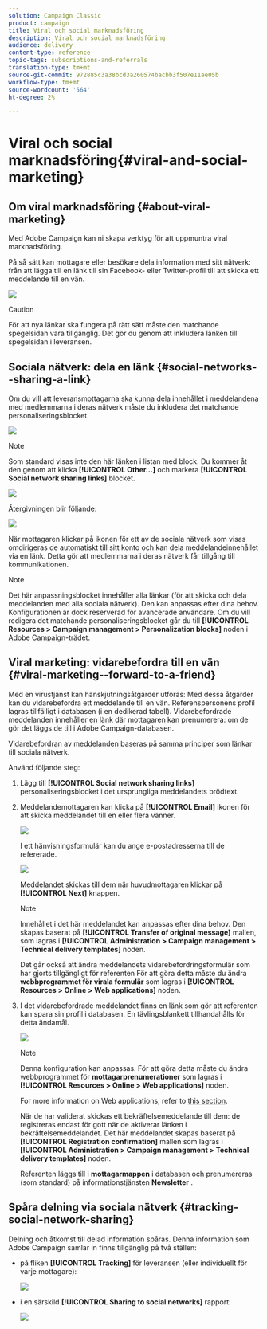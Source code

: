 ```yaml
---
solution: Campaign Classic
product: campaign
title: Viral och social marknadsföring
description: Viral och social marknadsföring
audience: delivery
content-type: reference
topic-tags: subscriptions-and-referrals
translation-type: tm+mt
source-git-commit: 972885c3a38bcd3a260574bacbb3f507e11ae05b
workflow-type: tm+mt
source-wordcount: '564'
ht-degree: 2%

---
```



# Viral och social marknadsföring{#viral-and-social-marketing}

## Om viral marknadsföring {#about-viral-marketing}

Med Adobe Campaign kan ni skapa verktyg för att uppmuntra viral marknadsföring.

På så sätt kan mottagare eller besökare dela information med sitt nätverk: från att lägga till en länk till sin Facebook- eller Twitter-profil till att skicka ett meddelande till en vän.

![](assets/s_ncs_user_viral_icons.png)

>[!CAUTION]
>
>För att nya länkar ska fungera på rätt sätt måste den matchande spegelsidan vara tillgänglig. Det gör du genom att inkludera länken till spegelsidan i leveransen.

## Sociala nätverk: dela en länk {#social-networks--sharing-a-link}

Om du vill att leveransmottagarna ska kunna dela innehållet i meddelandena med medlemmarna i deras nätverk måste du inkludera det matchande personaliseringsblocket.

![](assets/s_ncs_user_viral_add_link.png)

>[!NOTE]
>
>Som standard visas inte den här länken i listan med block. Du kommer åt den genom att klicka **[!UICONTROL Other...]** och markera **[!UICONTROL Social network sharing links]** blocket.

![](assets/s_ncs_user_viral_add_link_via_others.png)

Återgivningen blir följande:

![](assets/s_ncs_user_viral_add_link_rendering.png)

När mottagaren klickar på ikonen för ett av de sociala nätverk som visas omdirigeras de automatiskt till sitt konto och kan dela meddelandeinnehållet via en länk. Detta gör att medlemmarna i deras nätverk får tillgång till kommunikationen.

>[!NOTE]
>
>Det här anpassningsblocket innehåller alla länkar (för att skicka och dela meddelanden med alla sociala nätverk). Den kan anpassas efter dina behov. Konfigurationen är dock reserverad för avancerade användare. Om du vill redigera det matchande personaliseringsblocket går du till **[!UICONTROL Resources > Campaign management > Personalization blocks]** noden i Adobe Campaign-trädet.

## Viral marketing: vidarebefordra till en vän {#viral-marketing--forward-to-a-friend}

Med en virustjänst kan hänskjutningsåtgärder utföras: Med dessa åtgärder kan du vidarebefordra ett meddelande till en vän. Referenspersonens profil lagras tillfälligt i databasen (i en dedikerad tabell). Vidarebefordrade meddelanden innehåller en länk där mottagaren kan prenumerera: om de gör det läggs de till i Adobe Campaign-databasen.

Vidarebefordran av meddelanden baseras på samma principer som länkar till sociala nätverk.

Använd följande steg:

1. Lägg till **[!UICONTROL Social network sharing links]** personaliseringsblocket i det ursprungliga meddelandets brödtext.
1. Meddelandemottagaren kan klicka på **[!UICONTROL Email]** ikonen för att skicka meddelandet till en eller flera vänner.

   ![](assets/s_ncs_user_viral_email_link.png)

   I ett hänvisningsformulär kan du ange e-postadresserna till de refererade.

   ![](assets/s_ncs_user_viral_email_msg.png)

   Meddelandet skickas till dem när huvudmottagaren klickar på **[!UICONTROL Next]** knappen.

   >[!NOTE]
   >
   >Innehållet i det här meddelandet kan anpassas efter dina behov. Den skapas baserat på **[!UICONTROL Transfer of original message]** mallen, som lagras i **[!UICONTROL Administration > Campaign management > Technical delivery templates]** noden.
   >
   >Det går också att ändra meddelandets vidarebefordringsformulär som har gjorts tillgängligt för referenten För att göra detta måste du ändra **webbprogrammet för virala formulär** som lagras i **[!UICONTROL Resources > Online > Web applications]** noden.

1. I det vidarebefordrade meddelandet finns en länk som gör att referenten kan spara sin profil i databasen. En tävlingsblankett tillhandahålls för detta ändamål.

   ![](assets/s_ncs_user_viral_create_account_form.png)

   >[!NOTE]
   >
   >Denna konfiguration kan anpassas. För att göra detta måste du ändra webbprogrammet för **mottagarprenumerationer** som lagras i **[!UICONTROL Resources > Online > Web applications]** noden.
   >
   >For more information on Web applications, refer to [this section](../../web/using/about-web-applications.md).

   När de har validerat skickas ett bekräftelsemeddelande till dem: de registreras endast för gott när de aktiverar länken i bekräftelsemeddelandet. Det här meddelandet skapas baserat på **[!UICONTROL Registration confirmation]** mallen som lagras i **[!UICONTROL Administration > Campaign management > Technical delivery templates]** noden.

   Referenten läggs till i **mottagarmappen** i databasen och prenumereras (som standard) på informationstjänsten **Newsletter** .

## Spåra delning via sociala nätverk {#tracking-social-network-sharing}

Delning och åtkomst till delad information spåras. Denna information som Adobe Campaign samlar in finns tillgänglig på två ställen:

* på fliken **[!UICONTROL Tracking]** för leveransen (eller individuellt för varje mottagare):

   ![](assets/s_ncs_user_network_del_tracking_tab.png)

* i en särskild **[!UICONTROL Sharing to social networks]** rapport:

   ![](assets/s_ncs_user_viral_report.png)

